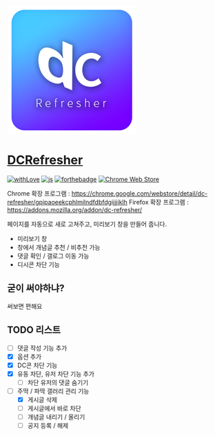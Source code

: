 ![DC Refresher](https://github.com/So-chiru/DCRefresher/raw/master/icns/dc_ref.png)

# [DCRefresher](https://chrome.google.com/webstore/detail/dc-refresher/gpipaoeekcphlmilndfdbfdgijjjiklh)

[![withLove](https://forthebadge.com/images/badges/built-with-love.svg)](https://sochiru.pw)
[![js](https://forthebadge.com/images/badges/made-with-javascript.svg)](https://www.javascript.com)
[![forthebadge](https://forthebadge.com/images/badges/designed-in-ms-paint.svg)](https://forthebadge.com)
[![Chrome Web Store](https://img.shields.io/chrome-web-store/users/gpipaoeekcphlmilndfdbfdgijjjiklh.svg?style=for-the-badge)](https://chrome.google.com/webstore/detail/dc-refresher/gpipaoeekcphlmilndfdbfdgijjjiklh)

Chrome 확장 프로그램 : https://chrome.google.com/webstore/detail/dc-refresher/gpipaoeekcphlmilndfdbfdgijjjiklh
Firefox 확장 프로그램 : https://addons.mozilla.org/addon/dc-refresher/

페이지를 자동으로 새로 고쳐주고, 미리보기 창을 만들어 줍니다.

- 미리보기 창
- 창에서 개념글 추천 / 비추천 가능
- 댓글 확인 / 갤로그 이동 가능
- 디시콘 차단 기능

## 굳이 써야하냐?

써보면 편해요

## TODO 리스트

- [ ] 댓글 작성 기능 추가
- [x] 옵션 추가
- [x] DC콘 차단 기능
- [x] 유동 차단, 유저 차단 기능 추가
  - [ ] 차단 유저의 댓글 숨기기
- [ ] 주딱 / 파딱 갤러리 관리 기능
  - [x] 게시글 삭제
  - [ ] 게시글에서 바로 차단
  - [ ] 개념글 내리기 / 올리기
  - [ ] 공지 등록 / 해제
